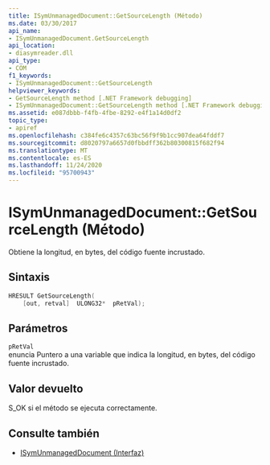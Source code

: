 ```yaml
---
title: ISymUnmanagedDocument::GetSourceLength (Método)
ms.date: 03/30/2017
api_name:
- ISymUnmanagedDocument.GetSourceLength
api_location:
- diasymreader.dll
api_type:
- COM
f1_keywords:
- ISymUnmanagedDocument::GetSourceLength
helpviewer_keywords:
- GetSourceLength method [.NET Framework debugging]
- ISymUnmanagedDocument::GetSourceLength method [.NET Framework debugging]
ms.assetid: e087dbbb-f4fb-4fbe-8292-e4f1a14d0df2
topic_type:
- apiref
ms.openlocfilehash: c384fe6c4357c63bc56f9f9b1cc907dea64fddf7
ms.sourcegitcommit: d8020797a6657d0fbbdff362b80300815f682f94
ms.translationtype: MT
ms.contentlocale: es-ES
ms.lasthandoff: 11/24/2020
ms.locfileid: "95700943"
---
```

# <a name="isymunmanageddocumentgetsourcelength-method"></a>ISymUnmanagedDocument::GetSourceLength (Método)

Obtiene la longitud, en bytes, del código fuente incrustado.  
  
## <a name="syntax"></a>Sintaxis  
  
```cpp  
HRESULT GetSourceLength(  
    [out, retval]  ULONG32*  pRetVal);  
```  
  
## <a name="parameters"></a>Parámetros  

 `pRetVal`  
 enuncia Puntero a una variable que indica la longitud, en bytes, del código fuente incrustado.  
  
## <a name="return-value"></a>Valor devuelto  

 S_OK si el método se ejecuta correctamente.  
  
## <a name="see-also"></a>Consulte también

- [ISymUnmanagedDocument (Interfaz)](isymunmanageddocument-interface.md)
